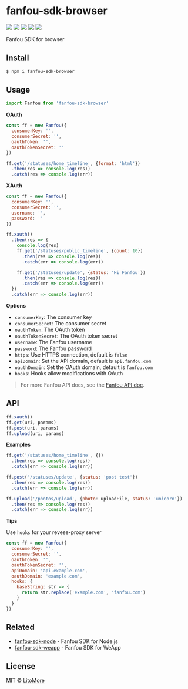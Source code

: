 # fanfou-sdk-browser

[![](https://badges.greenkeeper.io/LitoMore/fanfou-sdk-browser.svg)](https://greenkeeper.io/)
[![](https://img.shields.io/travis/LitoMore/fanfou-sdk-browser/master.svg)](https://travis-ci.org/LitoMore/fanfou-sdk-browser)
[![](https://img.shields.io/npm/v/fanfou-sdk-browser.svg)](https://www.npmjs.com/package/fanfou-sdk-browser)
[![](https://img.shields.io/npm/l/fanfou-sdk-browser.svg)](https://github.com/LitoMore/fanfou-sdk-browser/blob/master/LICENSE)
[![](https://img.shields.io/badge/code_style-XO-5ed9c7.svg)](https://github.com/xojs/xo)

Fanfou SDK for browser

## Install

```bash
$ npm i fanfou-sdk-browser
```

## Usage

```javascript
import Fanfou from 'fanfou-sdk-browser'
```

**OAuth**

```javascript
const ff = new Fanfou({
  consumerKey: '',
  consumerSecret: '',
  oauthToken: '',
  oauthTokenSecret: ''
})

ff.get('/statuses/home_timeline', {format: 'html'})
  .then(res => console.log(res))
  .catch(res => console.log(err))
```

**XAuth**

```javascript
const ff = new Fanfou({
  consumerKey: '',
  consumerSecret: '',
  username: '',
  password: ''
})

ff.xauth()
  .then(res => {
    console.log(res)
    ff.get('/statuses/public_timeline', {count: 10})
      .then(res => console.log(res))
      .catch(err => console.log(err))

    ff.get('/statuses/update', {status: 'Hi Fanfou'})
      .then(res => console.log(res))
      .catch(err => console.log(err))
  })
  .catch(err => console.log(err))
```

**Options**

- `consumerKey`: The consumer key
- `consumerSecret`: The consumer secret
- `oauthToken`: The OAuth token
- `oauthTokenSecret`: The OAuth token secret
- `username`: The Fanfou username
- `password`: The Fanfou password
- `https`: Use HTTPS connection, default is `false`
- `apiDomain`: Set the API domain, default is `api.fanfou.com`
- `oauthDomain`: Set the OAuth domain, default is `fanfou.com`
- `hooks`: Hooks allow modifications with OAuth

> For more Fanfou API docs, see the [Fanfou API doc](https://github.com/FanfouAPI/FanFouAPIDoc/wiki).

## API

```javascript
ff.xauth()
ff.get(uri, params)
ff.post(uri, params)
ff.upload(uri, params)
```

**Examples**

```javascript
ff.get('/statuses/home_timeline', {})
  .then(res => console.log(res))
  .catch(err => console.log(err))

ff.post('/statuses/update', {status: 'post test'})
  .then(res => console.log(res))
  .catch(err => console.log(err))

ff.upload('/photos/upload', {photo: uploadFile, status: 'unicorn'})
  .then(res => console.log(res))
  .catch(err => console.log(err))
```

**Tips**

Use `hooks` for your revese-proxy server

```javascript
const ff = new Fanfou({
  consumerKey: '',
  consumerSecret: '',
  oauthToken: '',
  oauthTokenSecret: '',
  apiDomain: 'api.example.com',
  oauthDomain: 'example.com',
  hooks: {
    baseString: str => {
      return str.replace('example.com', 'fanfou.com')
    }
  }
})
```

## Related

- [fanfou-sdk-node](https://github.com/LitoMore/fanfou-sdk-node) - Fanfou SDK for Node.js
- [fanfou-sdk-weapp](https://github.com/LitoMore/fanfou-sdk-weapp) - Fanfou SDK for WeApp

## License

MIT © [LitoMore](https://github.com/LitoMore)
